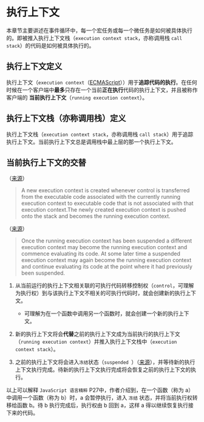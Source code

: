 # 执行上下文

本章节主要讲述在事件循环中，每一个宏任务或每一个微任务是如何被具体执行的。即被推入执行上下文栈（`execution context stack`，亦称调用栈 `call stack`）的代码是如何被具体执行的。

## 执行上下文定义

执行上下文（`execution context`（[ECMAScript][ECMAScript-execution-context]））用于**追踪代码的执行**。在任何时候在一个客户端中**最多**只存在一个当前**正在执行**代码的执行上下文，并且被称作客户端的 **当前执行上下文**（`running execution context`）。

## 执行上下文栈（亦称调用栈）定义

执行上下文栈（`execution context stack`，亦称调用栈 `call stack`）用于追踪执行上下文。当前执行上下文总是调用栈中最上层的那一个执行上下文。

## 当前执行上下文的交替

（[来源][ECMAScript-execution-context]）

> A new execution context is created whenever control is transferred from the executable code associated with the currently running execution context to executable code that is not associated with that execution context.The newly created execution context is pushed onto the stack and becomes the running execution context.

（[来源][suspended]）

> Once the running execution context has been suspended a different execution context may become the running execution context and commence evaluating its code. At some later time a suspended execution context may again become the running execution context and continue evaluating its code at the point where it had previously been suspended. 

1. 从当前运行的执行上下文相关联的可执行代码转移控制权（`control`，可理解为执行权）到与该执行上下文不相关的可执行代码时，就会创建新的执行上下文。

    - 可理解为在一个函数中调用另一个函数时，就会创建一个新的执行上下文。

2. 新的执行上下文将会**代替**之前的执行上下文成为当前执行的执行上下文（`running execution context`）并推入执行上下文栈中（`execution context stack`）。

3. 之前的执行上下文将会进入`冻结`状态（`suspended `）（[来源][suspended]），并等待新的执行上下文执行完成。待新的执行上下文执行完成将会恢复之前的执行上下文的执行。

以上可以解释 `JavaScript 语言精粹` P27中，作者介绍到，在一个函数（称为 a）中调用一个函数（称为 b）时，a 会暂停执行，进入 `冻结` 状态，并将当前执行权转移给函数 b。待 b 执行完成后，执行权由 b 回到 a，这样 a 得以继续恢复执行接下来的代码。

[ECMAScript-execution-context]:https://www.ecma-international.org/ecma-262/#sec-execution-contexts

[suspended]:https://www.ecma-international.org/ecma-262/#table-22
